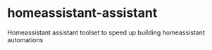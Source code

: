 # homeassistant-assistant
Homeassistant assistant toolset to speed up building homeassistant automations
